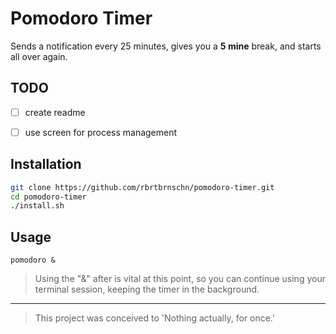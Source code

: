 # Pomodoro Timer
Sends a notification every 25 minutes, gives you a **5 mine** break, and starts all over again.
## TODO

* [ ] create readme

* [ ] use screen for process management

## Installation
```bash
git clone https://github.com/rbrtbrnschn/pomodoro-timer.git
cd pomodoro-timer
./install.sh
```

## Usage
```
pomodoro &
```

> Using the "&" after is vital at this point, so you can continue using your terminal session, keeping the timer in the background.

<hr/> 

> This project was conceived to 'Nothing actually, for once.'
